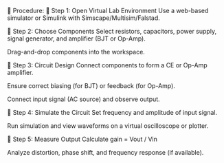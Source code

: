🧪 Procedure:
🔹 Step 1: Open Virtual Lab Environment
Use a web-based simulator or Simulink with Simscape/Multisim/Falstad.



🔹 Step 2: Choose Components
Select resistors, capacitors, power supply, signal generator, and amplifier (BJT or Op-Amp).

Drag-and-drop components into the workspace.

🔹 Step 3: Circuit Design
Connect components to form a CE or Op-Amp amplifier.

Ensure correct biasing (for BJT) or feedback (for Op-Amp).

Connect input signal (AC source) and observe output.

🔹 Step 4: Simulate the Circuit
Set frequency and amplitude of input signal.

Run simulation and view waveforms on a virtual oscilloscope or plotter.

🔹 Step 5: Measure Output
Calculate gain = Vout / Vin

Analyze distortion, phase shift, and frequency response (if available).